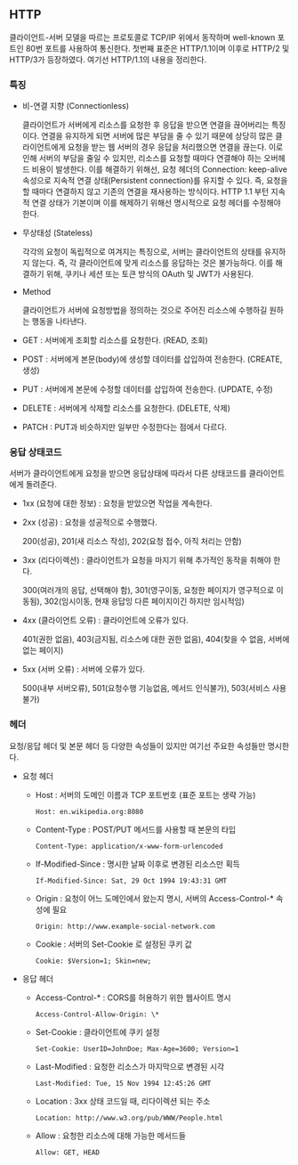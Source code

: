 ## HTTP

클라이언트-서버 모델을 따르는 프로토콜로 TCP/IP 위에서 동작하며 well-known 포트인 80번 포트를 사용하여 통신한다. 첫번째 표준은 HTTP/1.1이며 이후로 HTTP/2 및 HTTP/3가 등장하였다. 여기선 HTTP/1.1의 내용을 정리한다.

### 특징

- 비-연결 지향 (Connectionless)

  클라이언트가 서버에게 리소스를 요청한 후 응답을 받으면 연결을 끊어버리는 특징이다. 연결을 유지하게 되면 서버에 많은 부담을 줄 수 있기 때문에 상당히 많은 클라이언트에게 요청을 받는 웹 서버의 경우 응답을 처리했으면 연결을 끊는다. 이로 인해 서버의 부담을 줄일 수 있지만, 리소스를 요청할 때마다 연결해야 하는 오버헤드 비용이 발생한다. 이를 해결하기 위해선, 요청 헤더의 Connection: keep-alive 속성으로 지속적 연결 상태(Persistent connection)를 유지할 수 있다. 즉, 요청을 할 때마다 연결하지 않고 기존의 연결을 재사용하는 방식이다. HTTP 1.1 부턴 지속적 연결 상태가 기본이며 이를 해제하기 위해선 명시적으로 요청 헤더를 수정해야 한다.

- 무상태성 (Stateless)

  각각의 요청이 독립적으로 여겨지는 특징으로, 서버는 클라이언트의 상태를 유지하지 않는다. 즉, 각 클라이언트에 맞게 리소스를 응답하는 것은 불가능하다. 이를 해결하기 위해, 쿠키나 세션 또는 토큰 방식의 OAuth 및 JWT가 사용된다.

- Method

  클라이언트가 서버에 요청방법을 정의하는 것으로 주어진 리소스에 수행하길 원하는 행동을 나타낸다.

- GET : 서버에게 조회할 리소스를 요청한다. (READ, 조회)
- POST : 서버에게 본문(body)에 생성할 데이터를 삽입하여 전송한다. (CREATE, 생성)
- PUT : 서버에게 본문에 수정할 데이터를 삽입하여 전송한다. (UPDATE, 수정)
- DELETE : 서버에게 삭제할 리소스를 요청한다. (DELETE, 삭제)
- PATCH : PUT과 비슷하지만 일부만 수정한다는 점에서 다르다.

### 응답 상태코드

서버가 클라이언트에게 요청을 받으면 응답상태에 따라서 다른 상태코드를 클라이언트에게 돌려준다.

- 1xx (요청에 대한 정보) : 요청을 받았으면 작업을 계속한다.

- 2xx (성공) : 요청을 성공적으로 수행했다.

  200(성공), 201(새 리소스 작성), 202(요청 접수, 아직 처리는 안함)

- 3xx (리다이렉션) : 클라이언트가 요청을 마지기 위해 추가적인 동작을 취해야 한다.

  300(여러개의 응답, 선택해야 함), 301(영구이동, 요청한 페이지가 영구적으로 이동됨), 302(임시이동, 현재 응답잉 다른 페이지이긴 하지만 임시적임)

- 4xx (클라이언트 오류) : 클라이언트에 오류가 있다.

  401(권한 없음), 403(금지됨, 리소스에 대한 권한 없음), 404(찾을 수 없음, 서버에 없는 페이지)

- 5xx (서버 오류) : 서버에 오류가 있다.

  500(내부 서버오류), 501(요청수행 기능없음, 메서드 인식불가), 503(서비스 사용불가)

### 헤더

요청/응답 헤더 및 본문 헤더 등 다양한 속성들이 있지만 여기선 주요한 속성들만 명시한다.

- 요청 헤더

  - Host : 서버의 도메인 이름과 TCP 포트번호 (표준 포트는 생략 가능)

    `Host: en.wikipedia.org:8080`

  - Content-Type : POST/PUT 메서드를 사용할 때 본문의 타입

    `Content-Type: application/x-www-form-urlencoded`

  - If-Modified-Since : 명시한 날짜 이후로 변경된 리소스만 획득

    `If-Modified-Since: Sat, 29 Oct 1994 19:43:31 GMT`

  - Origin : 요청이 어느 도메인에서 왔는지 명시, 서버의 Access-Control-\* 속성에 필요

    `Origin: http://www.example-social-network.com`

  - Cookie : 서버의 Set-Cookie 로 설정된 쿠키 값

    `Cookie: $Version=1; Skin=new;`

- 응답 헤더

  - Access-Control-\* : CORS를 허용하기 위한 웹사이트 명시

    `Access-Control-Allow-Origin: \*`

  - Set-Cookie : 클라이언트에 쿠키 설정

    `Set-Cookie: UserID=JohnDoe; Max-Age=3600; Version=1`

  - Last-Modified : 요청한 리소스가 마지막으로 변경된 시각

    `Last-Modified: Tue, 15 Nov 1994 12:45:26 GMT`

  - Location : 3xx 상태 코드일 때, 리다이렉션 되는 주소

    `Location: http://www.w3.org/pub/WWW/People.html`

  - Allow : 요청한 리소스에 대해 가능한 메서드들

    `Allow: GET, HEAD`
